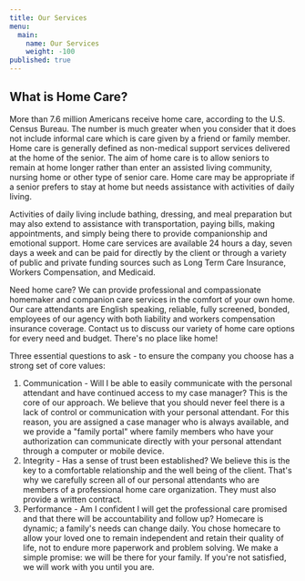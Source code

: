 ```yaml
---
title: Our Services
menu:
  main:
    name: Our Services
    weight: -100
published: true
---
```


## What is Home Care?

More than 7.6 million Americans receive home care, according to the U.S. Census Bureau. The number is much greater when you consider that it does not include informal care which is care given by a friend or family member. Home care is generally defined as non-medical support services delivered at the home of the senior. The aim of home care is to allow seniors to remain at home longer rather than enter an assisted living community, nursing home or other type of senior care. Home care may be appropriate if a senior prefers to stay at home but needs assistance with activities of daily living.

Activities of daily living include bathing, dressing, and meal preparation but may also extend to assistance with transportation, paying bills, making appointments, and simply being there to provide companionship and emotional support. Home care services are available 24 hours a day, seven days a week and can be paid for directly by the client or through a variety of public and private funding sources such as Long Term Care Insurance, Workers Compensation, and Medicaid.

Need home care? We can provide professional and compassionate homemaker and companion care services in the comfort of your own home. Our care attendants are English speaking, reliable, fully screened, bonded, employees of our agency with both liability and workers compensation insurance coverage. Contact us to discuss our variety of home care options for every need and budget. There's no place like home!

Three essential questions to ask - to ensure the company you choose has a strong set of core values:

1. Communication - Will I be able to easily communicate with the personal attendant and have continued access to my case manager? This is the core of our approach. We believe that you should never feel there is a lack of control or communication with your personal attendant. For this reason, you are assigned a case manager who is always available, and we provide a "family portal" where family members who have your authorization can communicate directly with your personal attendant through a computer or mobile device.
2. Integrity - Has a sense of trust been established? We believe this is the key to a comfortable relationship and the well being of the client. That's why we carefully screen all of our personal attendants who are members of a professional home care organization. They must also provide a written contract.
3. Performance - Am I confident I will get the professional care promised and that there will be accountability and follow up? Homecare is dynamic; a family's needs can change daily. You chose homecare to allow your loved one to remain independent and retain their quality of life, not to endure more paperwork and problem solving. We make a simple promise: we will be there for your family. If you're not satisfied, we will work with you until you are.
